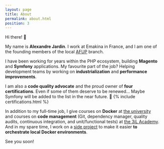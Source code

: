 ```yaml
---
layout: page
title: About
permalink: about.html
position: 3
---
```


Hi there! 👋

My name is **Alexandre Jardin**. I work at Emakina in France, and I am one of the founding members of the
local [AFUP][1] branch.

I have been working for years within the PHP ecosystem, building **Magento** and **Symfony** applications. My favourite
part of the job? Helping development teams by working on **industrialization** and **performance improvements**.

I am also a **code quality advocate** and the proud owner of **four certifications**. Even if some of them deserve to
be renewed... Maybe Symfony will be added to the list in the near future. 🤞
{% include certifications.html %}

In addition to my full-time job, I give courses on **Docker** at [the university][2] and courses on **code management**
(Git, dependency manager, quality audits, continuous integration, and unit/functional tests) at [the 3iL Academy][3].
And in my spare time, I work on a [side project][4] to make it easier **to orchestrate local Docker environments**.

See you soon!

<!-- Resources -->
[1]: https://afup.org/home
[2]: https://www.iut.unilim.fr/wp-content/uploads/sites/3/2019/07/Fiches-LP-INFO-Big-Data.pdf
[3]: https://www.3il-ingenieurs.fr/bachelor-concepteur-de-systemes-dinformation-bac-3/
[4]: https://github.com/ajardin/origami-source
